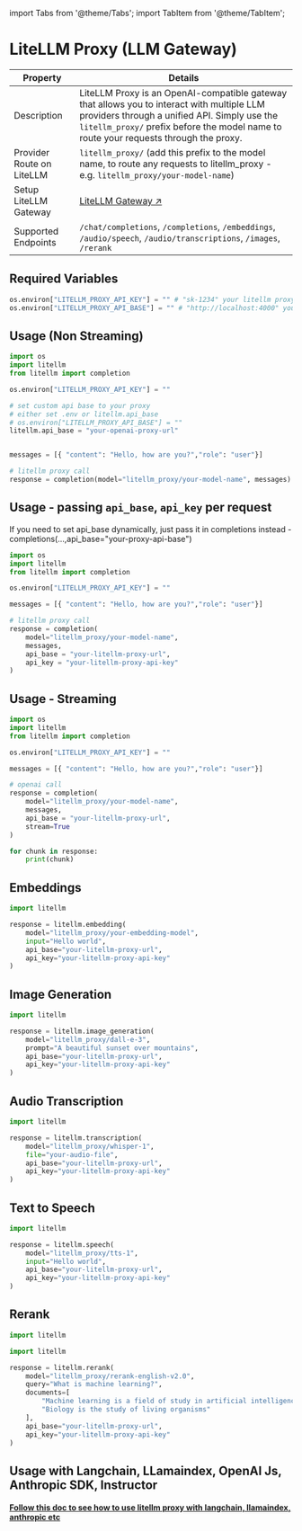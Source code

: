 import Tabs from '@theme/Tabs';
import TabItem from '@theme/TabItem';

# LiteLLM Proxy (LLM Gateway)


| Property | Details |
|-------|-------|
| Description | LiteLLM Proxy is an OpenAI-compatible gateway that allows you to interact with multiple LLM providers through a unified API. Simply use the `litellm_proxy/` prefix before the model name to route your requests through the proxy. |
| Provider Route on LiteLLM | `litellm_proxy/` (add this prefix to the model name, to route any requests to litellm_proxy - e.g. `litellm_proxy/your-model-name`) |
| Setup LiteLLM Gateway | [LiteLLM Gateway ↗](../simple_proxy) |
| Supported Endpoints |`/chat/completions`, `/completions`, `/embeddings`, `/audio/speech`, `/audio/transcriptions`, `/images`, `/rerank` |



## Required Variables

```python
os.environ["LITELLM_PROXY_API_KEY"] = "" # "sk-1234" your litellm proxy api key 
os.environ["LITELLM_PROXY_API_BASE"] = "" # "http://localhost:4000" your litellm proxy api base
```


## Usage (Non Streaming)
```python
import os 
import litellm
from litellm import completion

os.environ["LITELLM_PROXY_API_KEY"] = ""

# set custom api base to your proxy
# either set .env or litellm.api_base
# os.environ["LITELLM_PROXY_API_BASE"] = ""
litellm.api_base = "your-openai-proxy-url"


messages = [{ "content": "Hello, how are you?","role": "user"}]

# litellm proxy call
response = completion(model="litellm_proxy/your-model-name", messages)
```

## Usage - passing `api_base`, `api_key` per request

If you need to set api_base dynamically, just pass it in completions instead - completions(...,api_base="your-proxy-api-base")

```python
import os 
import litellm
from litellm import completion

os.environ["LITELLM_PROXY_API_KEY"] = ""

messages = [{ "content": "Hello, how are you?","role": "user"}]

# litellm proxy call
response = completion(
    model="litellm_proxy/your-model-name", 
    messages, 
    api_base = "your-litellm-proxy-url",
    api_key = "your-litellm-proxy-api-key"
)
```
## Usage - Streaming

```python
import os 
import litellm
from litellm import completion

os.environ["LITELLM_PROXY_API_KEY"] = ""

messages = [{ "content": "Hello, how are you?","role": "user"}]

# openai call
response = completion(
    model="litellm_proxy/your-model-name", 
    messages, 
    api_base = "your-litellm-proxy-url", 
    stream=True
)

for chunk in response:
    print(chunk)
```

## Embeddings

```python
import litellm

response = litellm.embedding(
    model="litellm_proxy/your-embedding-model",
    input="Hello world",
    api_base="your-litellm-proxy-url",
    api_key="your-litellm-proxy-api-key"
)
```

## Image Generation

```python
import litellm

response = litellm.image_generation(
    model="litellm_proxy/dall-e-3",
    prompt="A beautiful sunset over mountains",
    api_base="your-litellm-proxy-url",
    api_key="your-litellm-proxy-api-key"
)
```

## Audio Transcription

```python
import litellm

response = litellm.transcription(
    model="litellm_proxy/whisper-1",
    file="your-audio-file",
    api_base="your-litellm-proxy-url",
    api_key="your-litellm-proxy-api-key"
)
```

## Text to Speech

```python
import litellm

response = litellm.speech(
    model="litellm_proxy/tts-1",
    input="Hello world",
    api_base="your-litellm-proxy-url",
    api_key="your-litellm-proxy-api-key"
)
``` 

## Rerank

```python
import litellm

import litellm

response = litellm.rerank(
    model="litellm_proxy/rerank-english-v2.0",
    query="What is machine learning?",
    documents=[
        "Machine learning is a field of study in artificial intelligence",
        "Biology is the study of living organisms"
    ],
    api_base="your-litellm-proxy-url",
    api_key="your-litellm-proxy-api-key"
)
```
## **Usage with Langchain, LLamaindex, OpenAI Js, Anthropic SDK, Instructor**

#### [Follow this doc to see how to use litellm proxy with langchain, llamaindex, anthropic etc](../proxy/user_keys)